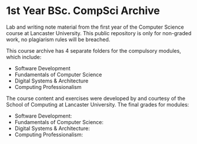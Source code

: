 # 1st Year BSc. CompSci Archive

Lab and writing note material from the first year of the Computer Science course at Lancaster University.
This public repository is only for non-graded work, no plagiarism rules will be breached.
<br />

This course archive has 4 separate folders for the compulsory modules, which include:
* Software Development
* Fundamentals of Computer Science
* Digital Systems & Architecture
* Computing Professionalism

The course content and exercises were developed by and courtesy of the School of Computing at Lancaster University.
The final grades for modules:
- Software Development:
- Fundamentals of Computer Science:
- Digital Systems & Architecture:
- Computing Professionalism:
